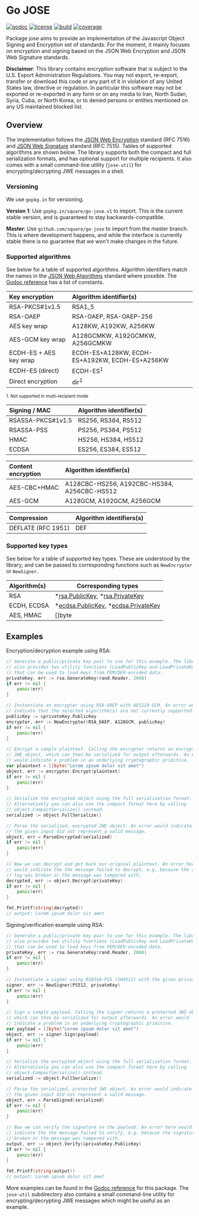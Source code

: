 # Go JOSE 

[![godoc](http://img.shields.io/badge/godoc-reference-blue.svg?style=flat)](https://godoc.org/github.com/square/go-jose) [![license](http://img.shields.io/badge/license-apache_2.0-red.svg?style=flat)](https://raw.githubusercontent.com/square/go-jose/master/LICENSE) [![build](https://img.shields.io/travis/square/go-jose.svg?style=flat)](https://travis-ci.org/square/go-jose) [![coverage](https://img.shields.io/coveralls/square/go-jose.svg?style=flat)](https://coveralls.io/r/square/go-jose)

Package jose aims to provide an implementation of the Javascript Object Signing
and Encryption set of standards. For the moment, it mainly focuses on encryption
and signing based on the JSON Web Encryption and JSON Web Signature standards.

**Disclaimer**: This library contains encryption software that is subject to
the U.S. Export Administration Regulations. You may not export, re-export,
transfer or download this code or any part of it in violation of any United
States law, directive or regulation. In particular this software may not be
exported or re-exported in any form or on any media to Iran, North Sudan,
Syria, Cuba, or North Korea, or to denied persons or entities mentioned on any
US maintained blocked list.

## Overview

The implementation follows the
[JSON Web Encryption](http://dx.doi.org/10.17487/RFC7516)
standard (RFC 7516) and
[JSON Web Signature](http://dx.doi.org/10.17487/RFC7515)
standard (RFC 7515). Tables of supported algorithms are shown below.
The library supports both the compact and full serialization formats, and has
optional support for multiple recipients. It also comes with a small
command-line utility (`jose-util`) for encrypting/decrypting JWE messages in a
shell.

### Versioning

We use `gopkg.in` for versioning.

**Version 1**: Use `gopkg.in/square/go-jose.v1` to import. This is the current stable version,
and is guaranteed to stay backwards-compatible.

**Master**: Use `github.com/square/go-jose` to import from the master branch. This is
where development happens, and while the interface is currently stable there
is no guarantee that we won't make changes in the future.

### Supported algorithms

See below for a table of supported algorithms. Algorithm identifiers match
the names in the
[JSON Web Algorithms](http://dx.doi.org/10.17487/RFC7518)
standard where possible. The
[Godoc reference](https://godoc.org/github.com/square/go-jose#pkg-constants)
has a list of constants.

 Key encryption             | Algorithm identifier(s)
 :------------------------- | :------------------------------
 RSA-PKCS#1v1.5             | RSA1_5
 RSA-OAEP                   | RSA-OAEP, RSA-OAEP-256
 AES key wrap               | A128KW, A192KW, A256KW
 AES-GCM key wrap           | A128GCMKW, A192GCMKW, A256GCMKW
 ECDH-ES + AES key wrap     | ECDH-ES+A128KW, ECDH-ES+A192KW, ECDH-ES+A256KW
 ECDH-ES (direct)           | ECDH-ES<sup>1</sup>
 Direct encryption          | dir<sup>1</sup>

<sup>1. Not supported in multi-recipient mode</sup>

 Signing / MAC              | Algorithm identifier(s)
 :------------------------- | :------------------------------
 RSASSA-PKCS#1v1.5          | RS256, RS384, RS512
 RSASSA-PSS                 | PS256, PS384, PS512
 HMAC                       | HS256, HS384, HS512
 ECDSA                      | ES256, ES384, ES512

 Content encryption         | Algorithm identifier(s)
 :------------------------- | :------------------------------
 AES-CBC+HMAC               | A128CBC-HS256, A192CBC-HS384, A256CBC-HS512
 AES-GCM                    | A128GCM, A192GCM, A256GCM 

 Compression                | Algorithm identifiers(s)
 :------------------------- | -------------------------------
 DEFLATE (RFC 1951)         | DEF

### Supported key types

See below for a table of supported key types. These are understood by the
library, and can be passed to corresponding functions such as `NewEncrypter` or
`NewSigner`.

 Algorithm(s)               | Corresponding types
 :------------------------- | -------------------------------
 RSA                        | *[rsa.PublicKey](http://golang.org/pkg/crypto/rsa/#PublicKey), *[rsa.PrivateKey](http://golang.org/pkg/crypto/rsa/#PrivateKey)
 ECDH, ECDSA                | *[ecdsa.PublicKey](http://golang.org/pkg/crypto/ecdsa/#PublicKey), *[ecdsa.PrivateKey](http://golang.org/pkg/crypto/ecdsa/#PrivateKey)
 AES, HMAC                  | []byte

## Examples

Encryption/decryption example using RSA:

```Go
// Generate a public/private key pair to use for this example. The library
// also provides two utility functions (LoadPublicKey and LoadPrivateKey)
// that can be used to load keys from PEM/DER-encoded data.
privateKey, err := rsa.GenerateKey(rand.Reader, 2048)
if err != nil {
	panic(err)
}

// Instantiate an encrypter using RSA-OAEP with AES128-GCM. An error would
// indicate that the selected algorithm(s) are not currently supported.
publicKey := &privateKey.PublicKey
encrypter, err := NewEncrypter(RSA_OAEP, A128GCM, publicKey)
if err != nil {
	panic(err)
}

// Encrypt a sample plaintext. Calling the encrypter returns an encrypted
// JWE object, which can then be serialized for output afterwards. An error
// would indicate a problem in an underlying cryptographic primitive.
var plaintext = []byte("Lorem ipsum dolor sit amet")
object, err := encrypter.Encrypt(plaintext)
if err != nil {
	panic(err)
}

// Serialize the encrypted object using the full serialization format.
// Alternatively you can also use the compact format here by calling
// object.CompactSerialize() instead.
serialized := object.FullSerialize()

// Parse the serialized, encrypted JWE object. An error would indicate that
// the given input did not represent a valid message.
object, err = ParseEncrypted(serialized)
if err != nil {
	panic(err)
}

// Now we can decrypt and get back our original plaintext. An error here
// would indicate the the message failed to decrypt, e.g. because the auth
// tag was broken or the message was tampered with.
decrypted, err := object.Decrypt(privateKey)
if err != nil {
	panic(err)
}

fmt.Printf(string(decrypted))
// output: Lorem ipsum dolor sit amet
```

Signing/verification example using RSA:

```Go
// Generate a public/private key pair to use for this example. The library
// also provides two utility functions (LoadPublicKey and LoadPrivateKey)
// that can be used to load keys from PEM/DER-encoded data.
privateKey, err := rsa.GenerateKey(rand.Reader, 2048)
if err != nil {
	panic(err)
}

// Instantiate a signer using RSASSA-PSS (SHA512) with the given private key.
signer, err := NewSigner(PS512, privateKey)
if err != nil {
	panic(err)
}

// Sign a sample payload. Calling the signer returns a protected JWS object,
// which can then be serialized for output afterwards. An error would
// indicate a problem in an underlying cryptographic primitive.
var payload = []byte("Lorem ipsum dolor sit amet")
object, err := signer.Sign(payload)
if err != nil {
	panic(err)
}

// Serialize the encrypted object using the full serialization format.
// Alternatively you can also use the compact format here by calling
// object.CompactSerialize() instead.
serialized := object.FullSerialize()

// Parse the serialized, protected JWS object. An error would indicate that
// the given input did not represent a valid message.
object, err = ParseSigned(serialized)
if err != nil {
	panic(err)
}

// Now we can verify the signature on the payload. An error here would
// indicate the the message failed to verify, e.g. because the signature was
// broken or the message was tampered with.
output, err := object.Verify(&privateKey.PublicKey)
if err != nil {
	panic(err)
}

fmt.Printf(string(output))
// output: Lorem ipsum dolor sit amet
```

More examples can be found in the [Godoc
reference](https://godoc.org/github.com/square/go-jose) for this package. The
`jose-util` subdirectory also contains a small command-line utility for
encrypting/decrypting JWE messages which might be useful as an example.

